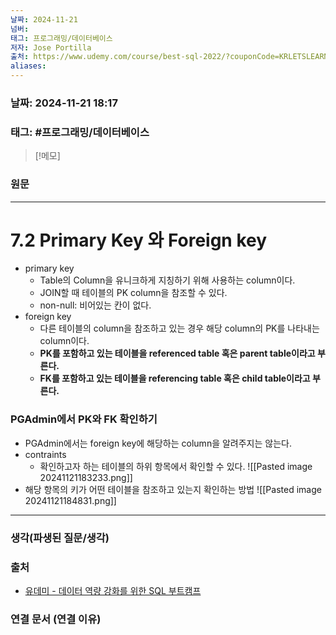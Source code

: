 ```yaml
---
날짜: 2024-11-21
넘버: 
태그: 프로그래밍/데이터베이스
저자: Jose Portilla
출처: https://www.udemy.com/course/best-sql-2022/?couponCode=KRLETSLEARNNOW
aliases:
---
```

### 날짜:  2024-11-21 18:17

### 태그: #프로그래밍/데이터베이스 

>[!메모]
>

### 원문
---
# 7.2 Primary Key 와 Foreign key
- primary key
	- Table의 Column을 유니크하게 지칭하기 위해 사용하는 column이다.
	- JOIN할 때 테이블의 PK column을 참조할 수 있다.
	- non-null: 비어있는 칸이 없다.
- foreign key
	- 다른 테이블의 column을 참조하고 있는 경우 해당 column의 PK를 나타내는 column이다.
	- **PK를 포함하고 있는 테이블을 referenced table 혹은 parent table이라고 부른다.**
	- **FK를 포함하고 있는 테이블을 referencing table 혹은 child table이라고 부른다.**
### PGAdmin에서 PK와 FK 확인하기
- PGAdmin에서는 foreign key에 해당하는 column을 알려주지는 않는다.
- contraints
	- 확인하고자 하는 테이블의 하위 항목에서 확인할 수 있다.
![[Pasted image 20241121183233.png]]
- 해당 항목의 키가 어떤 테이블을 참조하고 있는지 확인하는 방법
![[Pasted image 20241121184831.png]]



---
### 생각(파생된 질문/생각)

### 출처
- [유데미 - 데이터 역량 강화를 위한 SQL 부트캠프](https://www.udemy.com/course/best-sql-2022)

### 연결 문서 (연결 이유)
